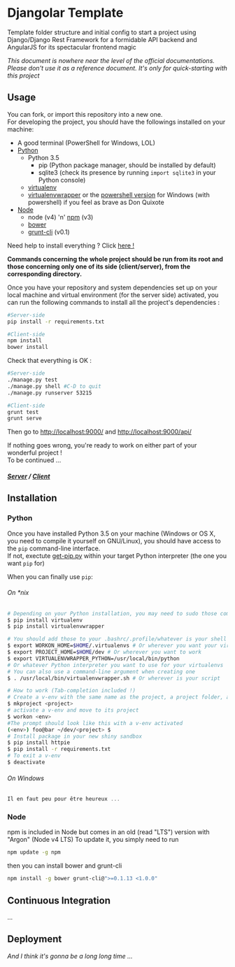 # Djangolar Template
Template folder structure and initial config to start a project using
Django/Django Rest Framework for a formidable API backend and AngularJS for its
spectacular frontend magic

*This document is nowhere near the level of the official documentations. Please don't use it as a reference document. It's only for quick-starting with this project*

## Usage
You can fork, or import this repository into a new one.  
For developing the project, you should have the followings installed on your machine:
- A good terminal (PowerShell for Windows, LOL)
- [Python](https://www.python.org/)
  - Python 3.5
    - pip (Python package manager, should be installed by default)
    - sqlite3 (check its presence by running `import sqlite3` in your Python console)
  - [virtualenv](https://pypi.python.org/pypi/virtualenv)
  - [virtualenvwrapper](https://pypi.python.org/pypi/virtualenvwrapper)
  or the [powershell version](https://pypi.python.org/pypi/virtualenvwrapper-powershell)
  for Windows (with powershell) if you feel as brave as Don Quixote
- [Node](https://nodejs.org/en/)
  - node (v4) 'n' [npm](https://www.npmjs.com/) (v3)
  - [bower](http://bower.io/)
  - [grunt-cli](https://www.npmjs.com/package/grunt-cli) (v0.1)

Need help to install everything ? Click [here !](#installation)

**Commands concerning the whole project should be run from its root and those concerning only one of its side (client/server), from the corresponding directory.**

Once you have your repository and system dependencies set up on your local machine and virtual environment (for the server side) activated, you can run the following commands to install all the project's dependencies :
```sh
#Server-side
pip install -r requirements.txt

#Client-side
npm install
bower install
```

Check that everything is OK :
```sh
#Server-side
./manage.py test
./manage.py shell #C-D to quit
./manage.py runserver 53215

#Client-side
grunt test
grunt serve
```
Then go to <http://localhost:9000/> and <http://localhost:9000/api/>

If nothing goes wrong, you're ready to work on either part of your wonderful project !  
To be continued ...  
##### [Server](server/) / [Client](client/)

## Installation

### Python
Once you have installed Python 3.5 on your machine (Windows or OS X, you need to compile it yourself on GNU/Linux), you should have access to the `pip` command-line interface.  
If not, exectute [get-pip.py](https://bootstrap.pypa.io/get-pip.py) within your target Python interpreter (the one you want `pip` for)

When you can finally use `pip`:
###### On \*nix
```sh
# Depending on your Python installation, you may need to sudo those commands
$ pip install virtualenv
$ pip install virtualenvwrapper

# You should add those to your .bashrc/.profile/whatever is your shell startup script
$ export WORKON_HOME=$HOME/.virtualenvs # Or wherever you want your virtualenvs to live
$ export PROJECT_HOME=$HOME/dev # Or wherever you want to work
$ export VIRTUALENVWRAPPER_PYTHON=/usr/local/bin/python
# Or whatever Python interpreter you want to use for your virtualenvs
# You can also use a command-line argument when creating one
$ . /usr/local/bin/virtualenvwrapper.sh # Or wherever is your script

# How to work (Tab-completion included !)
# Create a v-env with the same name as the project, a project folder, and link them
$ mkproject <project>
# activate a v-env and move to its project
$ workon <env>
#The prompt should look like this with a v-env activated
(<env>) foo@bar ~/dev/<project> $
# Install package in your new shiny sandbox
$ pip install httpie
$ pip install -r requirements.txt
# To exit a v-env
$ deactivate
```

###### On Windows
```powershell
Il en faut peu pour être heureux ...
```

### Node
npm is included in Node but comes in an old (read "LTS") version with "Argon" (Node v4 LTS)
To update it, you simply need to run  
```sh
npm update -g npm
```
then you can install bower and grunt-cli
```sh
npm install -g bower grunt-cli@">=0.1.13 <1.0.0"
```

## Continuous Integration
...

## Deployment
*And I think it's gonna be a long long time ...*

